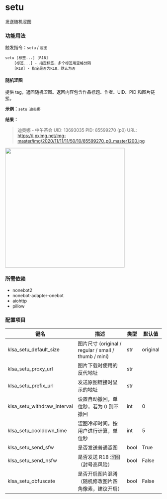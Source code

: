 # setu

发送随机涩图

### 功能用法

触发指令：`setu` / `涩图`

```
setu [标签...] [R18]
    [标签...] - 指定标签，多个标签用空格分隔
    [R18] - 指定是否为R18，默认为否
```

#### 随机涩图

提供 tag，返回随机涩图。返回内容包含作品标题、作者、UID、PID 和图片链接。

**示例：**`setu 迪奥娜`

**结果：**

> 迪奥娜 - 中午茶会
> UID: 13693035
> PID: 85599270 (p0)
> URL: https://i.pximg.net/img-master/img/2020/11/11/11/50/10/85599270_p0_master1200.jpg

<img src="https://assets.zouht.com/img/md/KrLiSrAu-Bot-README-02.jpg" style="width: 384px;" />

### 所需依赖

- nonebot2
- nonebot-adapter-onebot
- aiohttp
- pillow

### 配置项目

| 键名                        | 描述                                                 | 类型 | 默认值   |
| --------------------------- | ---------------------------------------------------- | ---- | -------- |
| klsa_setu_default_size      | 图片尺寸 (original / regular / small / thumb / mini) | str  | original |
| klsa_setu_proxy_url         | 图片下载时使用的反代地址                             | str  |          |
| klsa_setu_prefix_url        | 发送原图链接时显示的地址                             | str  |          |
| klsa_setu_withdraw_interval | 设置自动撤回，单位秒，若为 0 则不撤回                | int  | 0        |
| klsa_setu_cooldown_time     | 涩图冷却时间，按用户进行计算，单位秒                 | int  | 5        |
| klsa_setu_send_sfw          | 是否发送普通涩图                                     | bool | True     |
| klsa_setu_send_nsfw         | 是否发送 R18 涩图（封号高风险）                      | bool | False    |
| klsa_setu_obfuscate         | 是否开启图片混淆（随机修改图片四角像素，建议开启）   | bool | False    |